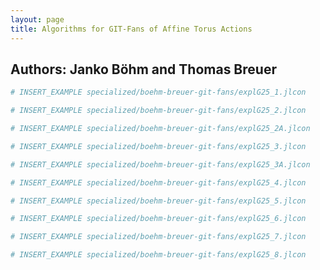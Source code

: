 ```yaml
---
layout: page
title: Algorithms for GIT-Fans of Affine Torus Actions
---
```


## Authors: Janko Böhm and Thomas Breuer

```julia
# INSERT_EXAMPLE specialized/boehm-breuer-git-fans/explG25_1.jlcon
```

```julia
# INSERT_EXAMPLE specialized/boehm-breuer-git-fans/explG25_2.jlcon
```

```julia
# INSERT_EXAMPLE specialized/boehm-breuer-git-fans/explG25_2A.jlcon
```

```julia
# INSERT_EXAMPLE specialized/boehm-breuer-git-fans/explG25_3.jlcon
```

```julia
# INSERT_EXAMPLE specialized/boehm-breuer-git-fans/explG25_3A.jlcon
```

```julia
# INSERT_EXAMPLE specialized/boehm-breuer-git-fans/explG25_4.jlcon
```

```julia
# INSERT_EXAMPLE specialized/boehm-breuer-git-fans/explG25_5.jlcon
```

```julia
# INSERT_EXAMPLE specialized/boehm-breuer-git-fans/explG25_6.jlcon
```

```julia
# INSERT_EXAMPLE specialized/boehm-breuer-git-fans/explG25_7.jlcon
```

```julia
# INSERT_EXAMPLE specialized/boehm-breuer-git-fans/explG25_8.jlcon
```
